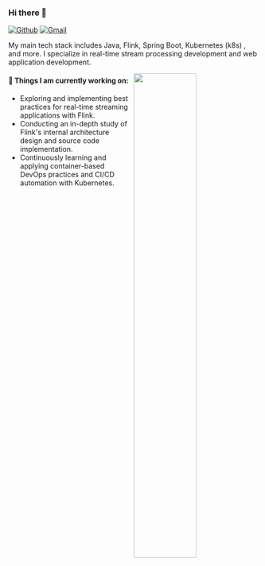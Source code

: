 ### Hi there 👋

[![Github](https://img.shields.io/badge/-Github-000?style=flat&logo=Github&logoColor=white)](https://github.com/liboshuai01)
[![Gmail](https://img.shields.io/badge/-Gmail-c14438?style=flat&logo=Gmail&logoColor=white)](mailto:liboshuai01@gmail.com)

My main tech stack includes Java, Flink, Spring Boot, Kubernetes (k8s) , and more. I specialize in real-time stream processing development and web application development.

<img width="50%" align="right" src="https://github-readme-stats.vercel.app/api?username=liboshuai01&show_icons=true&hide_border=true" />

#### 🌱 Things I am currently working on:
- Exploring and implementing best practices for real-time streaming applications with Flink.
- Conducting an in-depth study of Flink's internal architecture design and source code implementation.
- Continuously learning and applying container-based DevOps practices and CI/CD automation with Kubernetes.
